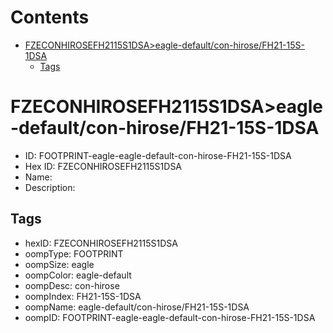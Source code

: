 



Contents
========

* [FZECONHIROSEFH2115S1DSA>eagle-default/con-hirose/FH21-15S-1DSA](#fzeconhirosefh2115s1dsaeagle-defaultcon-hirosefh21-15s-1dsa)
	* [Tags](#tags)

# FZECONHIROSEFH2115S1DSA>eagle-default/con-hirose/FH21-15S-1DSA

- ID: FOOTPRINT-eagle-eagle-default-con-hirose-FH21-15S-1DSA
- Hex ID: FZECONHIROSEFH2115S1DSA
- Name: 
- Description: 

## Tags

- hexID: FZECONHIROSEFH2115S1DSA
- oompType: FOOTPRINT
- oompSize: eagle
- oompColor: eagle-default
- oompDesc: con-hirose
- oompIndex: FH21-15S-1DSA
- oompName: eagle-default/con-hirose/FH21-15S-1DSA
- oompID: FOOTPRINT-eagle-eagle-default-con-hirose-FH21-15S-1DSA
